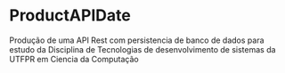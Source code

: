 # ProductAPIDate
Produção de uma API Rest com persistencia de banco de dados para estudo da Disciplina de Tecnologias de desenvolvimento de sistemas da UTFPR em Ciencia da Computação
